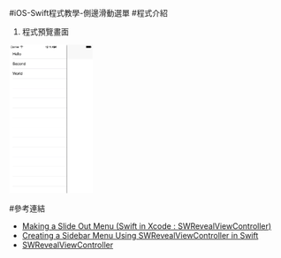 #iOS-Swift程式教學-側邊滑動選單
#程式介紹
1. 程式預覽畫面<br/>
<img src="https://github.com/tabhuang/SideoutMenu/blob/master/1.png" alt="GitHub" title="GitHub,Social Coding" width="30%" height="30%" />

#參考連結
- [Making a Slide Out Menu (Swift in Xcode : SWRevealViewController)][1]
- [Creating a Sidebar Menu Using SWRevealViewController in Swift][2]
- [SWRevealViewController][3]

[1]: https://www.youtube.com/watch?v=8EFfPT3UeWs
[2]: http://www.appcoda.com/sidebar-menu-swift/
[3]: https://github.com/John-Lluch/SWRevealViewController
